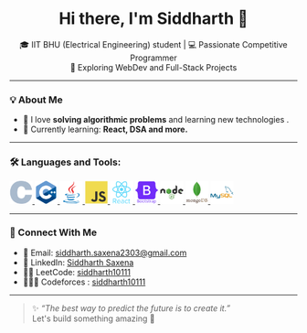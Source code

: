 <h1 align="center">Hi there, I'm Siddharth 👋</h1>

<p align="center">
  🎓 IIT BHU (Electrical Engineering) student | 💻 Passionate Competitive Programmer <br/>
  🔧 Exploring WebDev and Full-Stack Projects
</p>

---

### 💡 About Me
- 🧠 I love **solving algorithmic problems** and learning new technologies .
- 🌱 Currently learning: **React, DSA and more.**  

---

### 🛠️ Languages and Tools:

<p align="left">
  <a href="https://en.wikipedia.org/wiki/C_(programming_language)" target="_blank">
    <img src="https://raw.githubusercontent.com/devicons/devicon/master/icons/c/c-original.svg" alt="C" width="40" height="40"/>
  </a>
  <a href="https://en.wikipedia.org/wiki/C%2B%2B" target="_blank">
    <img src="https://raw.githubusercontent.com/devicons/devicon/master/icons/cplusplus/cplusplus-original.svg" alt="C++" width="40" height="40"/>
  </a>
  <a href="https://en.wikipedia.org/wiki/Java_(programming_language)" target="_blank">
    <img src="https://raw.githubusercontent.com/devicons/devicon/master/icons/java/java-original.svg" alt="Java" width="40" height="40"/>
  </a>
  <a href="https://en.wikipedia.org/wiki/JavaScript" target="_blank">
    <img src="https://raw.githubusercontent.com/devicons/devicon/master/icons/javascript/javascript-original.svg" alt="JavaScript" width="40" height="40"/>
  </a>
  <a href="https://en.wikipedia.org/wiki/React_(JavaScript_library)" target="_blank">
    <img src="https://raw.githubusercontent.com/devicons/devicon/master/icons/react/react-original-wordmark.svg" alt="React" width="40" height="40"/>
  </a>
  <a href="https://en.wikipedia.org/wiki/Bootstrap_(front-end_framework)" target="_blank">
    <img src="https://raw.githubusercontent.com/devicons/devicon/master/icons/bootstrap/bootstrap-plain-wordmark.svg" alt="Bootstrap" width="40" height="40"/>
  </a>
  <a href="https://en.wikipedia.org/wiki/Node.js" target="_blank">
    <img src="https://raw.githubusercontent.com/devicons/devicon/master/icons/nodejs/nodejs-original-wordmark.svg" alt="Node.js" width="40" height="40"/>
  </a>
  <a href="https://en.wikipedia.org/wiki/MongoDB" target="_blank">
    <img src="https://raw.githubusercontent.com/devicons/devicon/master/icons/mongodb/mongodb-original-wordmark.svg" alt="MongoDB" width="40" height="40"/>
  </a>
  <a href="https://en.wikipedia.org/wiki/MySQL" target="_blank">
    <img src="https://raw.githubusercontent.com/devicons/devicon/master/icons/mysql/mysql-original-wordmark.svg" alt="MySQL" width="40" height="40"/>
  </a>
</p>

---

### 🔗 Connect With Me

- 📧 Email: siddharth.saxena2303@gmail.com  
- 💼 LinkedIn: [Siddharth Saxena](https://www.linkedin.com/in/siddharth-saxena-b69b01287/)  
- 🧑‍💻 LeetCode: [siddharth10111]([https://leetcode.com/SiddharthSaxena](https://leetcode.com/u/siddharth10111/))  
- 👨🏻‍💻 Codeforces : [siddharth10111](https://codeforces.com/profile/siddharth10111)

---

> ✨ *“The best way to predict the future is to create it.”*  
> Let's build something amazing 🚀
